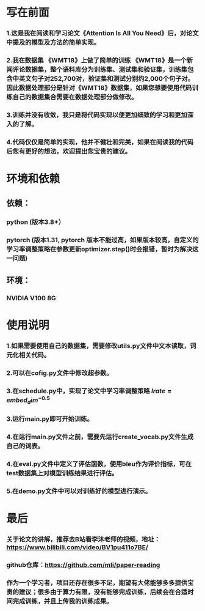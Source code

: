 # 写在前面
### 1.这是我在阅读和学习论文《Attention Is All You Need》后，对论文中提及的模型及方法的简单实现。
### 2.我在数据集 《WMT18》上做了简单的训练 《WMT18》是一个新闻评论数据集，整个语料库分为训练集、测试集和验证集，训练集包含中英文句子对252,700对，验证集和测试分别约2,000个句子对。因此数据处理部分是针对《WMT18》数据集，如果您想要使用代码训练自己的数据集合需要在数据处理部分做修改。
### 3.训练并没有收敛，我只是将代码实现以便更加细致的学习和更加深入的了解。
### 4.代码仅仅是简单的实现，他并不健壮和完美，如果在阅读我的代码后您有更好的想法，欢迎提出您宝贵的建议。
# 环境和依赖
## 依赖：
### python (版本3.8+）
### pytorch (版本1.31, pytorch 版本不能过高，如果版本较高，自定义的学习率调整策略在参数更新optimizer.step()时会报错，暂时为解决这一问题)
## 环境：
### NVIDIA V100 8G
# 使用说明
### 1.如果需要使用自己的数据集，需要修改utils.py文件中文本读取，词元化相关代码。
### 2.可以在cofig.py文件中修改超参数。
### 3.在schedule.py中，实现了论文中学习率调整策略 $lrate = {embed_dim}^{-0.5}$
### 3.运行main.py即可开始训练。
### 4.在运行main.py文件之前，需要先运行create_vocab.py文件生成自己的词表。
### 4.在eval.py文件中定义了评估函数，使用bleu作为评价指标，可在test数据集上对模型训练结果进行评估。
### 5.在demo.py文件中可以对训练好的模型进行演示。
# 最后
### 关于论文的讲解，推荐去B站看李沐老师的视频，地址：https://www.bilibili.com/video/BV1pu411o7BE/
### github仓库：https://github.com/mli/paper-reading
### 作为一个学习者，项目还存在很多不足，期望有大佬能够多多提供宝贵的建议；很多由于算力有限，没有能够完成训练，后续会在合适时间完成训练，并且上传我的训练成果。
